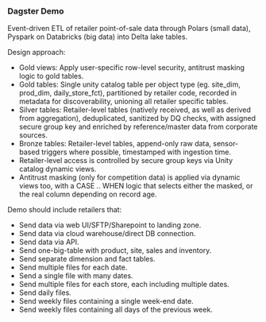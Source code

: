 ### Dagster Demo

Event-driven ETL of retailer point-of-sale data through Polars (small data), Pyspark on Databricks (big data) into Delta lake tables.

Design approach:
- Gold views: Apply user-specific row-level security, antitrust masking logic to gold tables.
- Gold tables: Single unity catalog table per object type (eg. site_dim, prod_dim, daily_store_fct), partitioned by retailer code, recorded in metadata for discoverability, unioning all retailer specific tables.
- Silver tables: Retailer-level tables (natively received, as well as derived from aggregation), deduplicated, sanitized by DQ checks, with assigned secure group key and enriched by reference/master data from corporate sources.
- Bronze tables: Retailer-level tables, append-only raw data, sensor-based triggers where possible, timestamped with ingestion time.
- Retailer-level access is controlled by secure group keys via Unity catalog dynamic views.
- Antitrust masking (only for competition data) is applied via dynamic views too, with a CASE .. WHEN logic that selects either the masked, or the real column depending on record age.

Demo should include retailers that:
- Send data via web UI/SFTP/Sharepoint to landing zone.
- Send data via cloud warehouse/direct DB connection.
- Send data via API.
- Send one-big-table with product, site, sales and inventory.
- Send separate dimension and fact tables.
- Send multiple files for each date.
- Send a single file with many dates.
- Send multiple files for each store, each including multiple dates.
- Send daily files.
- Send weekly files containing a single week-end date.
- Send weekly files containing all days of the previous week.

